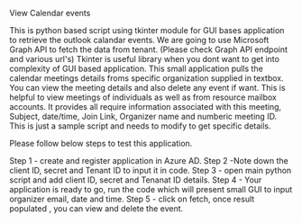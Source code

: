 View Calendar events

This is python based script using tkinter module for GUI bases application to retrieve the outlook calandar events.
We are going to use Microsoft Graph API to fetch the data from tenant.
(Please check Graph API endpoint and various url's)
Tkinter is useful library when you dont want to get into complexity of GUI based application.
This small application pulls the calendar meetings details froms specific organization supplied in textbox.
You can view the meeting details and also delete any event if want.
This is helpful to view meetings of individuals as well as from resource mailbox accounts.
It provides all require information associated with this meeting, Subject, date/time, Join Link, Organizer name and numberic meeting ID.
This is just a sample script and needs to modify to get specific details.

Please follow below steps to test this application.

Step 1 - create and register application in Azure AD.
Step 2  -Note down the client ID, secret and Tenant ID to input it in code.
Step 3 - open main python script and add client ID, secret and Tenanat ID details.
Step 4 - Your application is ready to go, run the code which will present small GUI to input organizer email, date and time.
Step 5 - click on fetch, once result populated , you can view and delete the event.
